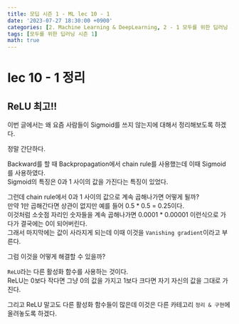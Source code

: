 ```yaml
---
title: 모딥 시즌 1 - ML lec 10 - 1
date: '2023-07-27 18:30:00 +0900'
categories: [2. Machine Learning & DeepLearning, 2 - 1 모두를 위한 딥러닝 시즌 1 정리]
tags: [모두를 위한 딥러닝 시즌 1]
math: true
---
```


# lec 10 - 1 정리  

## ReLU 최고!! 
이번 글에서는 왜 요즘 사람들이 Sigmoid를 쓰지 않는지에 대해서 정리해보도록 하겠다.  

정말 간단하다.  

Backward를 할 때 Backpropagation에서 chain rule를 사용했는데 이때 Sigmoid를 사용하였다.  
Sigmoid의 특징은 0과 1 사이의 값을 가진다는 특징이 있었다.  

그런데 chain rule에서 0과 1 사이의 값으로 계속 곱해나가면 어떻게 될까?  
만약 1만 곱해간다면 상관이 없지만 예를 들어 0.5 * 0.5 = 0.25이다.   
이것처럼 소숫점 자리인 숫자들을 계속 곱해나가면 0.0001 * 0.00001 이런식으로 가다가 결국에는 0이 되어버린다.  
그래서 마지막에는 값이 사라지게 되는데 이때 이것을 `Vanishing gradient`이라고 부른다.  

그럼 이것을 어떻게 해결할 수 있을까?  

`ReLU`라는 다른 활성화 함수를 사용하는 것이다.  
ReLU는 0보다 작다면 그냥 0의 값을 가지고 1보다 크다면 자기 자신의 값을 그대로 가진다.  

그리고 ReLU 말고도 다른 활성화 함수들이 많은데 이것은 다른 카테고리 `정리 & 구현`에 올려놓도록 하겠다.  


